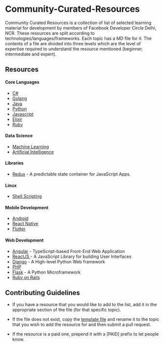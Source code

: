 # Community-Curated-Resources

Community Curated Resources is a collection of list of selected learning material for development by members of Facebook Developer Circle Delhi, NCR. These resources are split according to technologies/languages/frameworks. Each topic has a MD file for it. The contents of a file are divided into three levels which are the level of expertise required to understand the resource mentioned (beginner, intermediate and expert).

## Resources

#### Core Languages

- [C#](./CSharp.md)
- [Golang](./Go.md)
- [Java](./Java.md)
- [Python](./Python.md)
- [Javascript](./Javascript.md)
- [Elixir](./Elixir.md)
- [Ruby](./Ruby.md)

#### Data Science

- [Machine Learning](./Machine_Learning.md)
- [Artificial Intelligence](./Deep_Learning.md)

#### Libraries

- [Redux](./Redux.md) - A predictable state container for JavaScript Apps.

#### Linux

- [Shell Scripting](./Linux.md)

#### Mobile Development

- [Android](./Android.md)
- [React Native](./ReactNative.md)
- [Flutter](./Flutter.md)

#### Web Development

- [Angular](./Angular.md) - TypeScript-based Front-End Web Application
- [ReactJS ](./ReactJS.md) - A JavaScript Library for building User Interfaces
- [Django](./Django.md) - A High-level Python Web framework
- [PHP](./PHP.md)
- [Flask](./Flask.md) - A Python Microframework
- [Ruby on Rails](./RubyonRails.md) 

## Contributing Guidelines

- If you have a resource that you would like to add to the list, add it in the appropriate section of the file (for that specific topic).

- If the file does not exist, copy the [template file](../master/TEMPLATE.md) and rename it to the topic that you wish to add the resource for and then submit a pull request.

- If the resource is a paid one, prepend it with a [PAID] prefix to let people know.
